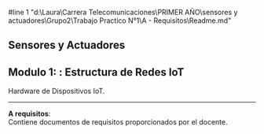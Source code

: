 #line 1 "d:\\Laura\\Carrera Telecomunicaciones\\PRIMER AÑO\\sensores y actuadores\\Grupo2\\Trabajo Practico N°1\\A - Requisitos\\Readme.md"

## Sensores y Actuadores
## Modulo 1: : Estructura de Redes IoT


Hardware de Dispositivos IoT.

---

**A requisitos**:   
 Contiene documentos de requisitos proporcionados por el docente.